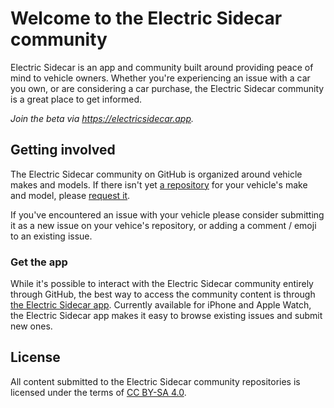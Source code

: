 # Welcome to the Electric Sidecar community

Electric Sidecar is an app and community built around providing peace of mind to vehicle owners. Whether you're experiencing an issue with a car you own, or are considering a car purchase, the Electric Sidecar community is a great place to get informed.

*Join the beta via https://electricsidecar.app.*

## Getting involved

The Electric Sidecar community on GitHub is organized around vehicle makes and models. If there isn't yet [a repository](https://github.com/orgs/ElectricSidecar/repositories) for your vehicle's make and model, please [request it](https://github.com/ElectricSidecar/.github/issues/new?assignees=&labels=&projects=&template=new-make-and-model.md&title=%5BMake%5D+Model).

If you've encountered an issue with your vehicle please consider submitting it as a new issue on your vehice's repository, or adding a comment / emoji to an existing issue.

### Get the app

While it's possible to interact with the Electric Sidecar community entirely through GitHub, the best way to access the community content is through [the Electric Sidecar app](https://electricsidecar.app). Currently available for iPhone and Apple Watch, the Electric Sidecar app makes it easy to browse existing issues and submit new ones.

## License

All content submitted to the Electric Sidecar community repositories is licensed under the terms of [CC BY-SA 4.0](https://creativecommons.org/licenses/by-sa/4.0/).
